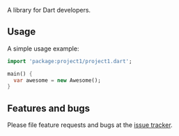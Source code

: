 A library for Dart developers.

## Usage

A simple usage example:

```dart
import 'package:project1/project1.dart';

main() {
  var awesome = new Awesome();
}
```

## Features and bugs

Please file feature requests and bugs at the [issue tracker][tracker].

[tracker]: http://example.com/issues/replaceme
